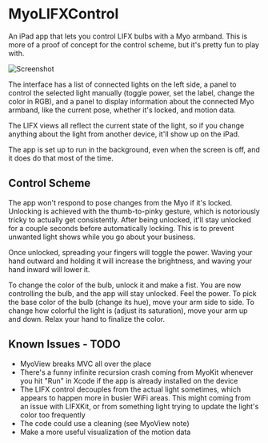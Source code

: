 MyoLIFXControl
==============

An iPad app that lets you control LIFX bulbs with a Myo armband. This is more of a proof of concept for the control scheme, but it's pretty fun to play with.

![Screenshot](http://imgur.com/tpavq0Q.jpg)

The interface has a list of connected lights on the left side, a panel to control the selected light manually (toggle power, set the label, change the color in RGB), and a panel to display information about the connected Myo armband, like the current pose, whether it's locked, and motion data.

The LIFX views all reflect the current state of the light, so if you change anything about the light from another device, it'll show up on the iPad.

The app is set up to run in the background, even when the screen is off, and it does do that most of the time.

Control Scheme
--------------

The app won't respond to pose changes from the Myo if it's locked. Unlocking is achieved with the thumb-to-pinky gesture, which is notoriously tricky to actually get consistently. After being unlocked, it'll stay unlocked for a couple seconds before automatically locking. This is to prevent unwanted light shows while you go about your business.

Once unlocked, spreading your fingers will toggle the power. Waving your hand outward and holding it will increase the brightness, and waving your hand inward will lower it.

To change the color of the bulb, unlock it and make a fist. You are now controlling the bulb, and the app will stay unlocked. Feel the power. To pick the base color of the bulb (change its hue), move your arm side to side. To change how colorful the light is (adjust its saturation), move your arm up and down. Relax your hand to finalize the color.

Known Issues - TODO
-------------------

- MyoView breaks MVC all over the place
- There's a funny infinite recursion crash coming from MyoKit whenever you hit "Run" in Xcode if the app is already installed on the device
- The LIFX control decouples from the actual light sometimes, which appears to happen more in busier WiFi areas. This might coming from an issue with LIFXKit, or from something light trying to update the light's color too frequently
- The code could use a cleaning (see MyoView note)
- Make a more useful visualization of the motion data
